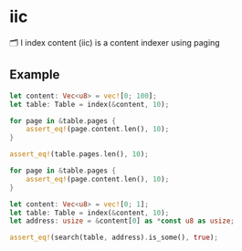 # iic
🗂️ I index content (iic) is a content indexer using paging

## Example
```RUST
let content: Vec<u8> = vec![0; 100];
let table: Table = index(&content, 10);

for page in &table.pages {
    assert_eq!(page.content.len(), 10);
}

assert_eq!(table.pages.len(), 10);

for page in &table.pages {
    assert_eq!(page.content.len(), 10);
}
```

```RUST
let content: Vec<u8> = vec![0; 1];
let table: Table = index(&content, 10);
let address: usize = &content[0] as *const u8 as usize;

assert_eq!(search(table, address).is_some(), true);
```